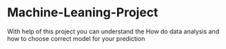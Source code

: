 # Machine-Leaning-Project
With help of this project you can understand the How do data analysis and how to choose correct model for your prediction 

